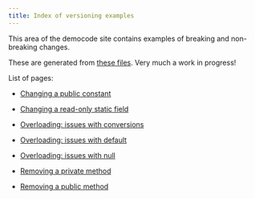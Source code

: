 ```yaml
---
title: Index of versioning examples
---
```


This area of the democode site contains examples of breaking and
non-breaking changes.

These are generated from [these
files](https://github.com/jskeet/DemoCode/tree/master/Versioning/examples).
Very much a work in progress!

List of pages:
- [Changing a public constant](change-const.md)

- [Changing a read-only static field](change-readonly.md)

- [Overloading: issues with conversions](overload-conversion.md)

- [Overloading: issues with default](overload-default.md)

- [Overloading: issues with null](overload-null.md)

- [Removing a private method](remove-private-method.md)

- [Removing a public method](remove-public-method.md)

